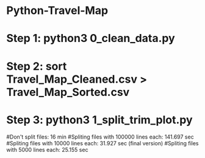# Python-Travel-Map

# Step 1: python3 0_clean_data.py
# Step 2: sort Travel_Map_Cleaned.csv > Travel_Map_Sorted.csv
# Step 3: python3 1_split_trim_plot.py


#Don't split files: 16 min
#Spliting files with 100000 lines each: 141.697 sec
#Spliting files with 10000 lines each: 31.927 sec (final version)
#Spliting files with 5000 lines each: 25.155 sec
